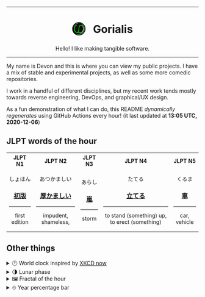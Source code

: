 ***

<h1 align="center">
<sub>
    <img src="readme/resources/avatar.png" height="36">
</sub>
&nbsp;
Gorialis
</h1>
<p align="center">
Hello! I like making tangible software.
</p>

***

My name is Devon and this is where you can view my public projects. I have a mix of stable and experimental projects, as well as some more comedic repositories.

I work in a handful of different disciplines, but my recent work tends mostly towards reverse engineering, DevOps, and graphical/UX design.

As a fun demonstration of what I can do, this README *dynamically regenerates* using GitHub Actions every hour! (it last updated at **13:05 UTC, 2020-12-06**)

<h2>JLPT words of the hour</h2>
<table>
    <tr>
        <th>JLPT N1</th>
        <th>JLPT N2</th>
        <th>JLPT N3</th>
        <th>JLPT N4</th>
        <th>JLPT N5</th>
    </tr>
    <tr>
        <td>
            <p align="center">しょはん</p>
            <h3 align="center"><b><a href="https://jisho.org/search/%E5%88%9D%E7%89%88">初版</a></b></h3>
            <hr>
            <p align="center">first edition</p>
        </td>
        <td>
            <p align="center">あつかましい</p>
            <h3 align="center"><b><a href="https://jisho.org/search/%E5%8E%9A%E3%81%8B%E3%81%BE%E3%81%97%E3%81%84">厚かましい</a></b></h3>
            <hr>
            <p align="center">impudent,<wbr> shameless,<wbr></p>
        </td>
        <td>
            <p align="center">あらし</p>
            <h3 align="center"><b><a href="https://jisho.org/search/%E5%B5%90">嵐</a></b></h3>
            <hr>
            <p align="center">storm</p>
        </td>
        <td>
            <p align="center">たてる</p>
            <h3 align="center"><b><a href="https://jisho.org/search/%E7%AB%8B%E3%81%A6%E3%82%8B">立てる</a></b></h3>
            <hr>
            <p align="center">to stand (something) up,<wbr> to erect (something)</p>
        </td>
        <td>
            <p align="center">くるま</p>
            <h3 align="center"><b><a href="https://jisho.org/search/%E8%BB%8A">車</a></b></h3>
            <hr>
            <p align="center">car,<wbr> vehicle</p>
        </td>
    </tr>
</table>

<h2>Other things</h2>
<details>
<summary>🕐  World clock inspired by <a href="https://xkcd.com/now">XKCD now</a></summary>

> <img src="generated/now.png" width="512">

</details>
<details>
<summary>🌗 Lunar phase</summary>

The moon is approximately 74.50% through its phase (Last Quarter).

</details>
<details>
<summary>&#x1f5bc; Fractal of the hour</summary>

> <img src="generated/fractal.png" width="512">

</details>
<details>
<summary>&#x23f2; Year percentage bar</summary>
<pre><code>2020 [██████████████████▁▁] 93.05%</code></pre>
</details>
